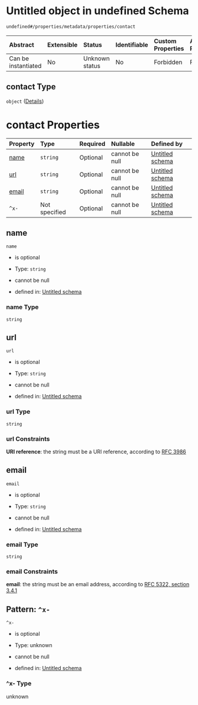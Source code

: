 # Untitled object in undefined Schema

```txt
undefined#/properties/metadata/properties/contact
```



| Abstract            | Extensible | Status         | Identifiable | Custom Properties | Additional Properties | Access Restrictions | Defined In                                                                                    |
| :------------------ | :--------- | :------------- | :----------- | :---------------- | :-------------------- | :------------------ | :-------------------------------------------------------------------------------------------- |
| Can be instantiated | No         | Unknown status | No           | Forbidden         | Forbidden             | none                | [test-external-refs.schema.json*](json/test-external-refs.schema.json "open original schema") |

## contact Type

`object` ([Details](test-external-refs-properties-metadata-properties-contact.md))

# contact Properties

| Property        | Type          | Required | Nullable       | Defined by                                                                                                                                                                     |
| :-------------- | :------------ | :------- | :------------- | :----------------------------------------------------------------------------------------------------------------------------------------------------------------------------- |
| [name](#name)   | `string`      | Optional | cannot be null | [Untitled schema](test-external-refs-properties-metadata-properties-contact-properties-name.md "undefined#/properties/metadata/properties/contact/properties/name")            |
| [url](#url)     | `string`      | Optional | cannot be null | [Untitled schema](test-external-refs-properties-metadata-properties-contact-properties-url.md "undefined#/properties/metadata/properties/contact/properties/url")              |
| [email](#email) | `string`      | Optional | cannot be null | [Untitled schema](test-external-refs-properties-metadata-properties-contact-properties-email.md "undefined#/properties/metadata/properties/contact/properties/email")          |
| `^x-`           | Not specified | Optional | cannot be null | [Untitled schema](test-external-refs-properties-metadata-properties-contact-patternproperties-x-.md "undefined#/properties/metadata/properties/contact/patternProperties/^x-") |

## name



`name`

*   is optional

*   Type: `string`

*   cannot be null

*   defined in: [Untitled schema](test-external-refs-properties-metadata-properties-contact-properties-name.md "undefined#/properties/metadata/properties/contact/properties/name")

### name Type

`string`

## url



`url`

*   is optional

*   Type: `string`

*   cannot be null

*   defined in: [Untitled schema](test-external-refs-properties-metadata-properties-contact-properties-url.md "undefined#/properties/metadata/properties/contact/properties/url")

### url Type

`string`

### url Constraints

**URI reference**: the string must be a URI reference, according to [RFC 3986](https://tools.ietf.org/html/rfc3986 "check the specification")

## email



`email`

*   is optional

*   Type: `string`

*   cannot be null

*   defined in: [Untitled schema](test-external-refs-properties-metadata-properties-contact-properties-email.md "undefined#/properties/metadata/properties/contact/properties/email")

### email Type

`string`

### email Constraints

**email**: the string must be an email address, according to [RFC 5322, section 3.4.1](https://tools.ietf.org/html/rfc5322 "check the specification")

## Pattern: `^x-`



`^x-`

*   is optional

*   Type: unknown

*   cannot be null

*   defined in: [Untitled schema](test-external-refs-properties-metadata-properties-contact-patternproperties-x-.md "undefined#/properties/metadata/properties/contact/patternProperties/^x-")

### ^x- Type

unknown
